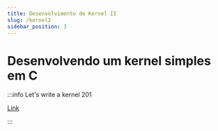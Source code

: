 ```yaml
---
title: Desenvolvimento de Kernel II
slug: /kernel2
sidebar_position: 3
---
```


# Desenvolvendo um kernel simples em C

:::info Let's write a kernel 201

[Link](https://arjunsreedharan.org/post/99370248137/kernels-201-lets-write-a-kernel-with-keyboard)

:::
